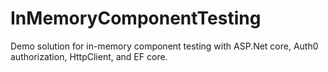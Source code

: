 # InMemoryComponentTesting
Demo solution for in-memory component testing with ASP.Net core, Auth0 authorization, HttpClient, and EF core.
